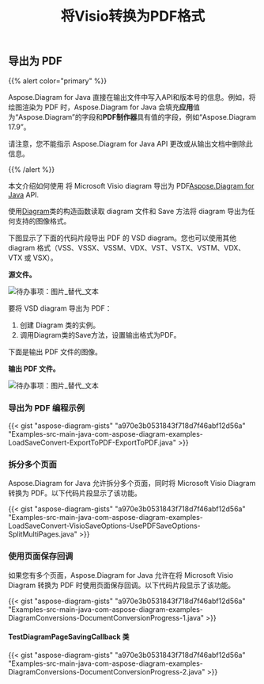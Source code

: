﻿---
title: 将Visio转换为PDF格式
linktitle: 将 Visio 转换为 PDF
type: docs
weight: 10
url: /zh/java/convert-visio-to-pdf/
description: 本主题向您展示如何将 Aspose.Diagram 允许将 Visio 转换为 PDF 格式。使用几行代码将 VSD、VSS、VDW、VST、VSDX、VSSX、VSTX、VSDM、VSTM、VSSM 转换为 PDF。
---
## **导出为 PDF**
{{% alert color="primary" %}}

Aspose.Diagram for Java 直接在输出文件中写入API和版本号的信息。例如，将绘图渲染为 PDF 时，Aspose.Diagram for Java 会填充**应用**值为“Aspose.Diagram”的字段和**PDF制作器**具有值的字段，例如“Aspose.Diagram 17.9”。

请注意，您不能指示 Aspose.Diagram for Java API 更改或从输出文档中删除此信息。

{{% /alert %}}

本文介绍如何使用 将 Microsoft Visio diagram 导出为 PDF[Aspose.Diagram for Java](https://products.aspose.com/diagram/java/) API.

使用[Diagram](https://reference.aspose.com/diagram/java/com.aspose.diagram/Diagram)类的构造函数读取 diagram 文件和 Save 方法将 diagram 导出为任何支持的图像格式。

下图显示了下面的代码片段导出 PDF 的 VSD diagram。您也可以使用其他 diagram 格式（VSS、VSSX、VSSM、VDX、VST、VSTX、VSTM、VDX、VTX 或 VSX）。

**源文件。**

![待办事项：图片_替代_文本](how-to-convert-a-visio-diagram_1.png)

要将 VSD diagram 导出为 PDF：

1. 创建 Diagram 类的实例。
1. 调用Diagram类的Save方法，设置输出格式为PDF。

下面是输出 PDF 文件的图像。

**输出 PDF 文件。**

![待办事项：图片_替代_文本](how-to-convert-a-visio-diagram_2.png)
### **导出为 PDF 编程示例**
{{< gist "aspose-diagram-gists" "a970e3b0531843f718d7f46abf12d56a" "Examples-src-main-java-com-aspose-diagram-examples-LoadSaveConvert-ExportToPDF-ExportToPDF.java" >}}
### **拆分多个页面**
Aspose.Diagram for Java 允许拆分多个页面，同时将 Microsoft Visio Diagram 转换为 PDF。以下代码片段显示了该功能。

{{< gist "aspose-diagram-gists" "a970e3b0531843f718d7f46abf12d56a" "Examples-src-main-java-com-aspose-diagram-examples-LoadSaveConvert-VisioSaveOptions-UsePDFSaveOptions-SplitMultiPages.java" >}}
### **使用页面保存回调**
如果您有多个页面，Aspose.Diagram for Java 允许在将 Microsoft Visio Diagram 转换为 PDF 时使用页面保存回调。以下代码片段显示了该功能。

{{< gist "aspose-diagram-gists" "a970e3b0531843f718d7f46abf12d56a" "Examples-src-main-java-com-aspose-diagram-examples-DiagramConversions-DocumentConversionProgress-1.java" >}}

#### **TestDiagramPageSavingCallback 类**
{{< gist "aspose-diagram-gists" "a970e3b0531843f718d7f46abf12d56a" "Examples-src-main-java-com-aspose-diagram-examples-DiagramConversions-DocumentConversionProgress-2.java" >}}
